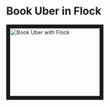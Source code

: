 # Book Uber in Flock

<a href="http://www.youtube.com/watch?feature=player_embedded&v=sR5abtHZkkU
" target="_blank"><img src="http://img.youtube.com/vi/sR5abtHZkkU/0.jpg" 
alt="Book Uber with Flock" width="240" height="180" border="10" /></a>
